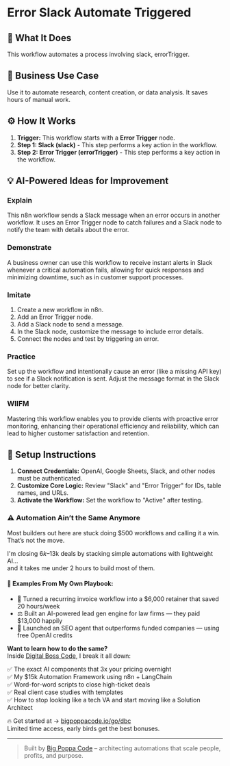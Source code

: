 # Error Slack Automate Triggered

## 🚀 What It Does
This workflow automates a process involving slack, errorTrigger.

## 💼 Business Use Case
Use it to automate research, content creation, or data analysis. It saves hours of manual work.

## ⚙️ How It Works
1.  **Trigger:** This workflow starts with a **Error Trigger** node.
2. **Step 1: Slack (slack)** - This step performs a key action in the workflow.
3. **Step 2: Error Trigger (errorTrigger)** - This step performs a key action in the workflow.

## 💡 AI-Powered Ideas for Improvement
### Explain
This n8n workflow sends a Slack message when an error occurs in another workflow. It uses an Error Trigger node to catch failures and a Slack node to notify the team with details about the error.

### Demonstrate
A business owner can use this workflow to receive instant alerts in Slack whenever a critical automation fails, allowing for quick responses and minimizing downtime, such as in customer support processes.

### Imitate
1. Create a new workflow in n8n.
2. Add an Error Trigger node.
3. Add a Slack node to send a message.
4. In the Slack node, customize the message to include error details.
5. Connect the nodes and test by triggering an error.

### Practice
Set up the workflow and intentionally cause an error (like a missing API key) to see if a Slack notification is sent. Adjust the message format in the Slack node for better clarity.

### WIIFM
Mastering this workflow enables you to provide clients with proactive error monitoring, enhancing their operational efficiency and reliability, which can lead to higher customer satisfaction and retention.

## 🔧 Setup Instructions
1. **Connect Credentials:** OpenAI, Google Sheets, Slack, and other nodes must be authenticated.
2. **Customize Core Logic:** Review "Slack" and "Error Trigger" for IDs, table names, and URLs.
3. **Activate the Workflow:** Set the workflow to "Active" after testing.

### ⚠️ Automation Ain’t the Same Anymore

Most builders out here are stuck doing $500 workflows and calling it a win.  
That’s not the move.  

I'm closing $6k–$13k deals by stacking simple automations with lightweight AI...  
and it takes me under 2 hours to build most of them.

#### 🧠 Examples From My Own Playbook:
- 🔁 Turned a recurring invoice workflow into a $6,000 retainer that saved 20 hours/week  
- ⚖️ Built an AI-powered lead gen engine for law firms — they paid $13,000 happily  
- 🚀 Launched an SEO agent that outperforms funded companies — using free OpenAI credits  

**Want to learn how to do the same?**  
Inside [Digital Boss Code](https://bigpoppacode.io/go/dbc), I break it all down:

✅ The exact AI components that 3x your pricing overnight  
✅ My $15k Automation Framework using n8n + LangChain  
✅ Word-for-word scripts to close high-ticket deals  
✅ Real client case studies with templates  
✅ How to stop looking like a tech VA and start moving like a Solution Architect  

🔥 Get started at → [bigpoppacode.io/go/dbc](https://bigpoppacode.io/go/dbc)  
Limited time access, early birds get the best bonuses.

---
> Built by [Big Poppa Code](https://bigpoppacode.io) – architecting automations that scale people, profits, and purpose.
